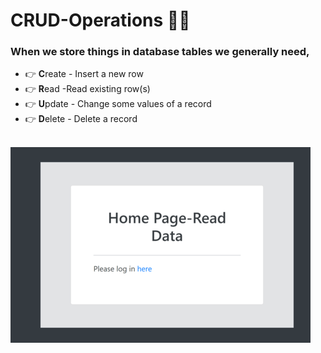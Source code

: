 # CRUD-Operations 👩‍💻

<h3>When we store things in database tables we generally need,</h3>
<ul>
  <li>👉 <b>C</b>reate - Insert a new row</li>
  <li>👉 <b>R</b>ead -Read existing row(s)</li>
  <li>👉 <b>U</b>pdate - Change some values of a record</li>
  <li>👉 <b>D</b>elete - Delete a record</li>
</ul>  
<br>
<img src="https://github.com/Nirodha-Github/CRUD-Operations/blob/main/CRUD-Operaions-Site.png" alt="Crud" style="position:0 0 100% 100%;">



